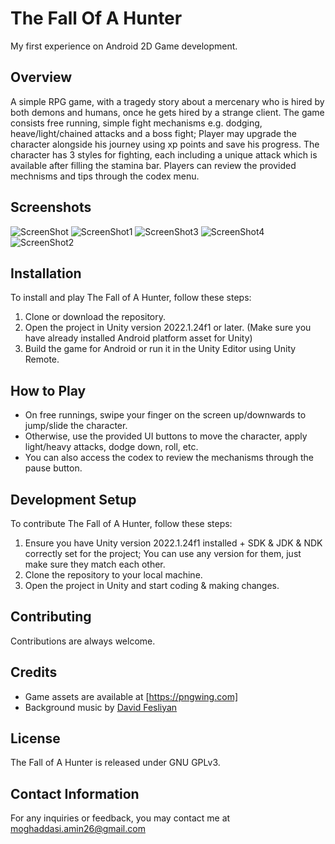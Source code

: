 # The Fall Of A Hunter
My first experience on Android 2D Game development.

## Overview
A simple RPG game, with a tragedy story about a mercenary who is hired by both demons and humans, once he gets hired by a strange client.
The game consists free running, simple fight mechanisms e.g. dodging, heave/light/chained attacks and a boss fight; Player may upgrade the character alongside his journey using xp points and save his progress.
The character has 3 styles for fighting, each including a unique attack which is available after filling the stamina bar.
Players can review the provided mechnisms and tips through the codex menu.

## Screenshots
![ScreenShot](https://github.com/Amin-ir/TheFallOfAHunter/assets/91383421/d60df3fe-1770-4018-a546-781881007932)
![ScreenShot1](https://github.com/Amin-ir/TheFallOfAHunter/assets/91383421/4bad2bdf-eb9b-434e-8c1c-3e18961a0898)
![ScreenShot3](https://github.com/Amin-ir/TheFallOfAHunter/assets/91383421/73d1e349-ced7-4d0d-9409-828e2ec706d2)
![ScreenShot4](https://github.com/Amin-ir/TheFallOfAHunter/assets/91383421/ace740b4-1c90-4427-a1e7-e78e81ac25ac)
![ScreenShot2](https://github.com/Amin-ir/TheFallOfAHunter/assets/91383421/b9486872-864e-4622-afac-e8a2107388e3)

## Installation
To install and play The Fall of A Hunter, follow these steps:
1. Clone or download the repository.
2. Open the project in Unity version 2022.1.24f1 or later. (Make sure you have already installed Android platform asset for Unity)
3. Build the game for Android or run it in the Unity Editor using Unity Remote.

## How to Play
- On free runnings, swipe your finger on the screen up/downwards to jump/slide the character.
- Otherwise, use the provided UI buttons to move the character, apply light/heavy attacks, dodge down, roll, etc.
- You can also access the codex to review the mechanisms through the pause button.

## Development Setup
To contribute The Fall of A Hunter, follow these steps:
1. Ensure you have Unity version 2022.1.24f1 installed + SDK & JDK & NDK correctly set for the project; You can use any version for them, just make sure they match each other.
2. Clone the repository to your local machine.
3. Open the project in Unity and start coding & making changes.

## Contributing
Contributions are always welcome.

## Credits
- Game assets are available at [https://pngwing.com]
- Background music by [David Fesliyan](https://fesliyanstudios.com)

## License
The Fall of A Hunter is released under GNU GPLv3.

## Contact Information
For any inquiries or feedback, you may contact me at moghaddasi.amin26@gmail.com
